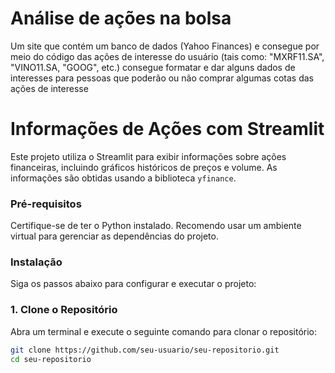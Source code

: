 # Análise de ações na bolsa
Um site que contém um banco de dados (Yahoo Finances) e consegue por meio do código das ações de interesse do usuário (tais como: "MXRF11.SA", "VINO11.SA, "GOOG", etc.) consegue formatar e dar alguns dados de interesses para pessoas que poderão ou não comprar algumas cotas das ações de interesse

# Informações de Ações com Streamlit

Este projeto utiliza o Streamlit para exibir informações sobre ações financeiras, incluindo gráficos históricos de preços e volume. As informações são obtidas usando a biblioteca `yfinance`.

### Pré-requisitos

Certifique-se de ter o Python instalado. Recomendo usar um ambiente virtual para gerenciar as dependências do projeto.

### Instalação

Siga os passos abaixo para configurar e executar o projeto:

### 1. Clone o Repositório

Abra um terminal e execute o seguinte comando para clonar o repositório:

```bash
git clone https://github.com/seu-usuario/seu-repositorio.git
cd seu-repositorio
